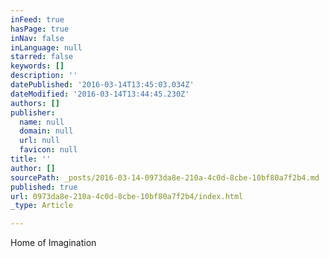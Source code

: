 ```yaml
---
inFeed: true
hasPage: true
inNav: false
inLanguage: null
starred: false
keywords: []
description: ''
datePublished: '2016-03-14T13:45:03.034Z'
dateModified: '2016-03-14T13:44:45.230Z'
authors: []
publisher:
  name: null
  domain: null
  url: null
  favicon: null
title: ''
author: []
sourcePath: _posts/2016-03-14-0973da8e-210a-4c0d-8cbe-10bf80a7f2b4.md
published: true
url: 0973da8e-210a-4c0d-8cbe-10bf80a7f2b4/index.html
_type: Article

---
```

Home of Imagination